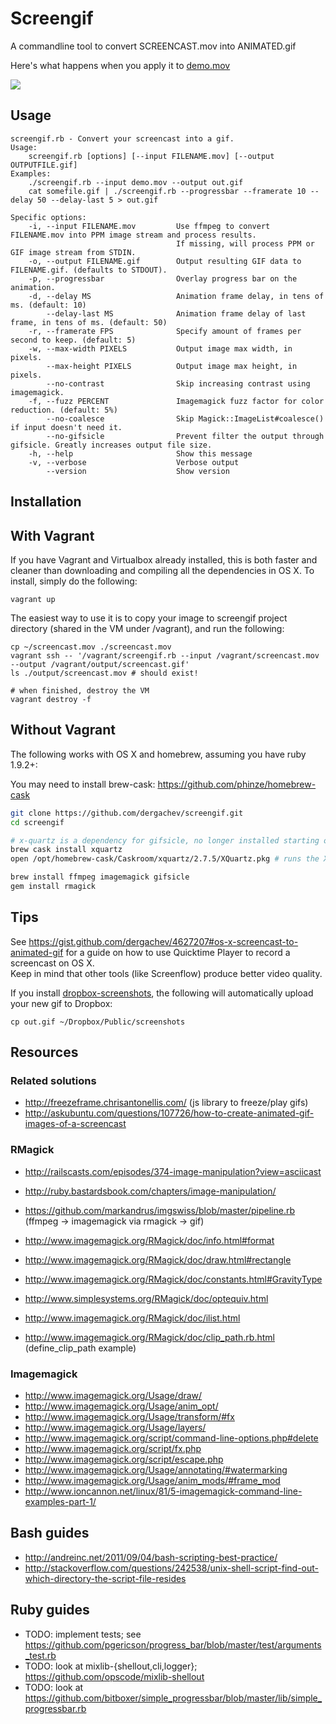 # Screengif

A commandline tool to convert SCREENCAST.mov into ANIMATED.gif

Here's what happens when you apply it to [demo.mov](https://raw.github.com/dergachev/screengif/master/demo.mov)

![](https://raw.github.com/dergachev/screengif/master/demo.gif)

## Usage

```
screengif.rb - Convert your screencast into a gif.
Usage:
	screengif.rb [options] [--input FILENAME.mov] [--output OUTPUTFILE.gif]
Examples:
	./screengif.rb --input demo.mov --output out.gif
	cat somefile.gif | ./screengif.rb --progressbar --framerate 10 --delay 50 --delay-last 5 > out.gif

Specific options:
    -i, --input FILENAME.mov         Use ffmpeg to convert FILENAME.mov into PPM image stream and process results.
                                     If missing, will process PPM or GIF image stream from STDIN.
    -o, --output FILENAME.gif        Output resulting GIF data to FILENAME.gif. (defaults to STDOUT).
    -p, --progressbar                Overlay progress bar on the animation.
    -d, --delay MS                   Animation frame delay, in tens of ms. (default: 10)
        --delay-last MS              Animation frame delay of last frame, in tens of ms. (default: 50)
    -r, --framerate FPS              Specify amount of frames per second to keep. (default: 5)
    -w, --max-width PIXELS           Output image max width, in pixels.
        --max-height PIXELS          Output image max height, in pixels.
        --no-contrast                Skip increasing contrast using imagemagick.
    -f, --fuzz PERCENT               Imagemagick fuzz factor for color reduction. (default: 5%)
        --no-coalesce                Skip Magick::ImageList#coalesce() if input doesn't need it.
        --no-gifsicle                Prevent filter the output through gifsicle. Greatly increases output file size.
    -h, --help                       Show this message
    -v, --verbose                    Verbose output
        --version                    Show version
```

## Installation

## With Vagrant

If you have Vagrant and Virtualbox already installed, this is both faster and cleaner than downloading and compiling all the dependencies in OS X. To install, simply do the following:

```
vagrant up
```

The easiest way to use it is to copy your image to screengif project directory (shared in the VM under /vagrant), and run the following:

```
cp ~/screencast.mov ./screencast.mov
vagrant ssh -- '/vagrant/screengif.rb --input /vagrant/screencast.mov --output /vagrant/output/screencast.gif'
ls ./output/screencast.mov # should exist!

# when finished, destroy the VM
vagrant destroy -f
```

## Without Vagrant

The following works with OS X and homebrew, assuming you have ruby 1.9.2+:

You may need to install brew-cask: https://github.com/phinze/homebrew-cask

```bash
git clone https://github.com/dergachev/screengif.git
cd screengif

# x-quartz is a dependency for gifsicle, no longer installed starting on 10.8
brew cask install xquartz 
open /opt/homebrew-cask/Caskroom/xquartz/2.7.5/XQuartz.pkg # runs the XQuartz installer

brew install ffmpeg imagemagick gifsicle
gem install rmagick
```

## Tips

See https://gist.github.com/dergachev/4627207#os-x-screencast-to-animated-gif
for a guide on how to use Quicktime Player to record a screencast on OS X.  
Keep in mind that other tools (like Screenflow) produce better video quality.

If you install [dropbox-screenshots](https://github.com/dergachev/dropbox-screenshots),
the following will automatically upload your new gif to Dropbox: 

    cp out.gif ~/Dropbox/Public/screenshots

## Resources

### Related solutions

* http://freezeframe.chrisantonellis.com/ (js library to freeze/play gifs)
* http://askubuntu.com/questions/107726/how-to-create-animated-gif-images-of-a-screencast

### RMagick

* http://railscasts.com/episodes/374-image-manipulation?view=asciicast
* http://ruby.bastardsbook.com/chapters/image-manipulation/
* https://github.com/markandrus/imgswiss/blob/master/pipeline.rb (ffmpeg -> imagemagick via rmagick -> gif)

* http://www.imagemagick.org/RMagick/doc/info.html#format
* http://www.imagemagick.org/RMagick/doc/draw.html#rectangle
* http://www.imagemagick.org/RMagick/doc/constants.html#GravityType
* http://www.simplesystems.org/RMagick/doc/optequiv.html
* http://www.imagemagick.org/RMagick/doc/ilist.html
* http://www.imagemagick.org/RMagick/doc/clip_path.rb.html (define_clip_path example)

### Imagemagick

* http://www.imagemagick.org/Usage/draw/
* http://www.imagemagick.org/Usage/anim_opt/
* http://www.imagemagick.org/Usage/transform/#fx
* http://www.imagemagick.org/Usage/layers/
* http://www.imagemagick.org/script/command-line-options.php#delete
* http://www.imagemagick.org/script/fx.php
* http://www.imagemagick.org/script/escape.php
* http://www.imagemagick.org/Usage/annotating/#watermarking
* http://www.imagemagick.org/Usage/anim_mods/#frame_mod
* http://www.ioncannon.net/linux/81/5-imagemagick-command-line-examples-part-1/

## Bash guides

* http://andreinc.net/2011/09/04/bash-scripting-best-practice/
* http://stackoverflow.com/questions/242538/unix-shell-script-find-out-which-directory-the-script-file-resides

## Ruby guides

* TODO: implement tests; see https://github.com/pgericson/progress_bar/blob/master/test/arguments_test.rb
* TODO: look at mixlib-{shellout,cli,logger}; https://github.com/opscode/mixlib-shellout
* TODO: look at https://github.com/bitboxer/simple_progressbar/blob/master/lib/simple_progressbar.rb
